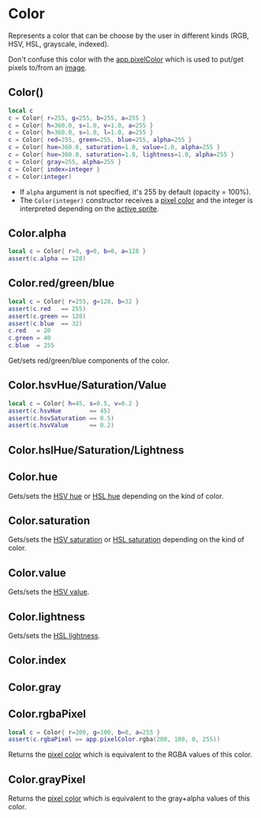 # Color

Represents a color that can be choose by the user in different kinds
(RGB, HSV, HSL, grayscale, indexed).

Don't confuse this color with the [app.pixelColor](pixelcolor.md#apppixelcolor)
which is used to put/get pixels to/from an [image](image.md#image).

## Color()

```lua
local c
c = Color{ r=255, g=255, b=255, a=255 }
c = Color{ h=360.0, s=1.0, v=1.0, a=255 }
c = Color{ h=360.0, s=1.0, l=1.0, a=255 }
c = Color{ red=255, green=255, blue=255, alpha=255 }
c = Color{ hue=360.0, saturation=1.0, value=1.0, alpha=255 }
c = Color{ hue=360.0, saturation=1.0, lightness=1.0, alpha=255 }
c = Color{ gray=255, alpha=255 }
c = Color{ index=integer }
c = Color(integer)
```

* If `alpha` argument is not specified, it's 255 by default (opacity = 100%).
* The `Color(integer)` constructor receives a [pixel color](pixelcolor.md#apppixelcolor)
  and the integer is interpreted depending on the [active sprite](app.md#appactivesprite).

## Color.alpha

```lua
local c = Color{ r=0, g=0, b=0, a=128 }
assert(c.alpha == 128)
```

## Color.red/green/blue

```lua
local c = Color{ r=255, g=128, b=32 }
assert(c.red   == 255)
assert(c.green == 128)
assert(c.blue  == 32)
c.red   = 20
c.green = 40
c.blue  = 255
```

Get/sets red/green/blue components of the color.

## Color.hsvHue/Saturation/Value

```lua
local c = Color{ h=45, s=0.5, v=0.2 }
assert(c.hsvHue        == 45)
assert(c.hsvSaturation == 0.5)
assert(c.hsvValue      == 0.2)
```

## Color.hslHue/Saturation/Lightness

## Color.hue

Gets/sets the [HSV hue](#colorhsvhuesaturationvalue) or [HSL hue](#colorhslhuesaturationlightness) depending on the kind of color.

## Color.saturation

Gets/sets the [HSV saturation](#colorhsvhuesaturationvalue) or [HSL saturation](#colorhslhuesaturationlightness) depending on the kind of color.

## Color.value

Gets/sets the [HSV value](#colorhsvhuesaturationvalue).

## Color.lightness

Gets/sets the [HSL lightness](#colorhslhuesaturationligthness).

## Color.index

## Color.gray

## Color.rgbaPixel

```lua
local c = Color{ r=200, g=100, b=0, a=255 }
assert(c.rgbaPixel == app.pixelColor.rgba(200, 100, 0, 255))
```

Returns the [pixel color](pixelcolor.md#apppixelcolorrgba) which is
equivalent to the RGBA values of this color.

## Color.grayPixel

Returns the [pixel color](pixelcolor.md#apppixelcolorgraya) which is
equivalent to the gray+alpha values of this color.
